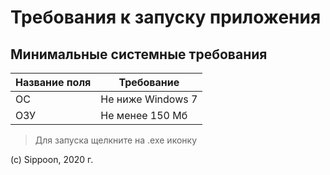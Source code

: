 # Требования к запуску приложения

## Минимальные системные требования

Название поля  | Требование
------------- | -------------
ОС  | Не ниже Windows 7
ОЗУ  | Не менее 150 Мб

>Для  запуска щелкните на .ехе иконку

(с) Sippoon, 2020 г.
